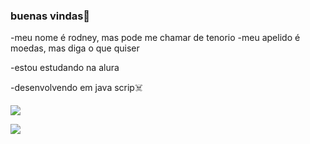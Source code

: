 ### buenas vindas🐁

-meu nome é rodney, mas pode me chamar de tenorio
-meu apelido é moedas, mas diga o que quiser

-estou estudando na alura 

-desenvolvendo em java scrip☠️

![](https://media1.tenor.com/m/tsRXFm-gSm4AAAAC/blind-mice-3blind-mice.gif)

![](https://media1.tenor.com/m/x4fU1yMhBx0AAAAC/chico-moedas-aquariano-nato.gif)




